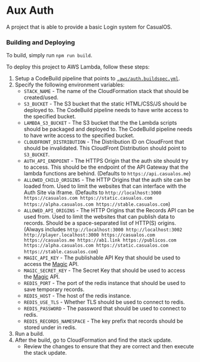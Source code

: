 # Aux Auth

A project that is able to provide a basic Login system for CasualOS.

### Building and Deploying

To build, simply run `npm run build`.

To deploy this project to AWS Lambda, follow these steps:

1. Setup a CodeBuild pipeline that points to [`.aws/auth.buildspec.yml`](../../.aws/auth.buildspec.yml).
2. Specify the following environment variables:
    - `STACK_NAME` - The name of the CloudFormation stack that should be created/used.
    - `S3_BUCKET` - The S3 bucket that the static HTML/CSS/JS should be deployed to. The CodeBuild pipeline needs to have write access to the specified bucket.
    - `LAMBDA_S3_BUCKET` - The S3 bucket that the the Lambda scripts should be packaged and deployed to. The CodeBuild pipeline needs to have write access to the specified bucket.
    - `CLOUDFRONT_DISTRIBUTION` - The Distribution ID on CloudFront that should be invalidated. This CloudFront Distribution should point to `S3_BUCKET`.
    - `AUTH_API_ENDPOINT` - The HTTPS Origin that the auth site should try to access. This should be the endpoint of the API Gateway that the lambda functions are behind. (Defaults to `https://api.casualos.me`)
    - `ALLOWED_CHILD_ORIGINS` - The HTTP Origins that the auth site can be loaded from. Used to limit the websites that can interface with the Auth Site via iframe. (Defaults to `http://localhost:3000 https://casualos.com https://static.casualos.com https://alpha.casualos.com https://stable.casualos.com`)
    - `ALLOWED_API_ORIGINS` - The HTTP Origins that the Records API can be used from. Used to limit the websites that can publish data to records. Should be a space-separated list of HTTP(S) origins. (Always includes `http://localhost:3000 http://localhost:3002 http://player.localhost:3000 https://casualos.com https://casualos.me https://ab1.link https://publicos.com https://alpha.casualos.com https://static.casualos.com https://stable.casualos.com`)
    - `MAGIC_API_KEY` - The publishable API Key that should be used to access the [Magic](https://magic.link) API.
    - `MAGIC_SECRET_KEY` - The Secret Key that should be used to access the [Magic](https://magic.link) API.
    - `REDIS_PORT` - The port of the redis instance that should be used to save temporary records.
    - `REDIS_HOST` - The host of the redis instance.
    - `REDIS_USE_TLS` - Whether TLS should be used to connect to redis.
    - `REDIS_PASSWORD` - The password that should be used to connect to redis.
    - `REDIS_RECORDS_NAMESPACE` - The key prefix that records should be stored under in redis.
3. Run a build.
4. After the build, go to CloudFormation and find the stack update.
    - Review the changes to ensure that they are correct and then execute the stack update.
